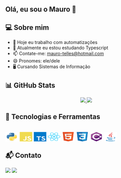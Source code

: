 ## Olá, eu sou o Mauro 👋

## 💻 Sobre mim

- 🔭 Hoje eu trabalho com automatizações
- 🌱 Atualmente eu estou estudando Typescript
- 📫 Contate-me: mauro-telles@hotmail.com
- 😄 Pronomes: ele/dele
- 🖥️ Cursando Sistemas de Informação

## 📊 GitHub Stats

<div align="center">
  <a href="https://github.com/MauroFelippe">
    <img height="180em" src="https://github-readme-stats.vercel.app/api?username=MauroFelippe&show_icons=true&theme=dark&include_all_commits=true&count_private=true"/>
    <img height="180em" src="https://github-readme-stats.vercel.app/api/top-langs/?username=MauroFelippe&layout=compact&langs_count=7&theme=dark"/>
  </a>
</div>

## 🚀 Tecnologias e Ferramentas

<div style="display: inline_block"><br>
  <img align="center" alt="Rafa-Python" height="30" width="40" src="https://raw.githubusercontent.com/devicons/devicon/master/icons/python/python-original.svg">
  <img align="center" alt="Rafa-Js" height="30" width="40" src="https://raw.githubusercontent.com/devicons/devicon/master/icons/javascript/javascript-plain.svg">
  <img align="center" alt="Rafa-Ts" height="30" width="40" src="https://raw.githubusercontent.com/devicons/devicon/master/icons/typescript/typescript-plain.svg">
  <img align="center" alt="Rafa-React" height="30" width="40" src="https://raw.githubusercontent.com/devicons/devicon/master/icons/react/react-original.svg">
  <img align="center" alt="Rafa-HTML" height="30" width="40" src="https://raw.githubusercontent.com/devicons/devicon/master/icons/html5/html5-original.svg">
  <img align="center" alt="Rafa-CSS" height="30" width="40" src="https://raw.githubusercontent.com/devicons/devicon/master/icons/css3/css3-original.svg">
  <img align="center" alt="Rafa-Csharp" height="30" width="40" src="https://raw.githubusercontent.com/devicons/devicon/master/icons/csharp/csharp-original.svg">
  <img align="center" alt="Rafa-Csharp" height="30" width="40" src="https://raw.githubusercontent.com/devicons/devicon/master/icons/java/java-original.svg">
</div>

## 📬 Contato

<div> 
  <p></p>
  <a href="https://www.linkedin.com/in/mauro-felippe/" target="_blank"><img src="https://img.shields.io/badge/-LinkedIn-%230077B5?style=for-the-badge&logo=linkedin&logoColor=white" target="_blank"></a> 
  <a href="mauro-telles@hotmail.com"><img src="https://img.shields.io/badge/-Gmail-%23333?style=for-the-badge&logo=gmail&logoColor=white"/></a>
</div>
